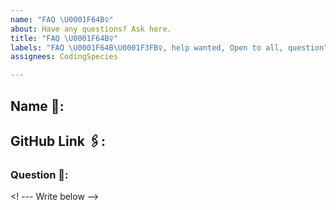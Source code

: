 ```yaml
---
name: "FAQ \U0001F64B‍♀️"
about: Have any questions? Ask here.
title: "FAQ \U0001F64B‍♀️"
labels: "FAQ \U0001F64B\U0001F3FB‍♀️, help wanted, Open to all, question"
assignees: CodingSpecies

---
```


## Name 📛:
## GitHub Link 🖇️: 
### Question 🤔:
<! --- Write below -->


<!--- Our team will answer shortly to your question. Thank you for taking time to file this issue! -->
